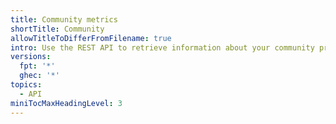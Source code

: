 ```yaml
---
title: Community metrics
shortTitle: Community
allowTitleToDifferFromFilename: true
intro: Use the REST API to retrieve information about your community profile.
versions:
  fpt: '*'
  ghec: '*'
topics:
  - API
miniTocMaxHeadingLevel: 3
---
```


